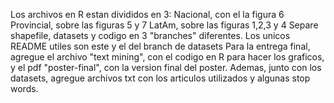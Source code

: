 Los archivos en R estan divididos en 3:
Nacional, con el la figura 6
Provincial, sobre las figuras 5 y 7
LatAm, sobre las figuras 1,2,3 y 4
Separe shapefile, datasets y codigo en 3 "branches" diferentes. Los unicos README utiles son este y el del branch de datasets
Para la entrega final, agregue el archivo "text mining", con el codigo en R para hacer los graficos, y el pdf "poster-final", con la version final del poster. Ademas, junto con los datasets, agregue archivos txt con los articulos utilizados y algunas stop words.
